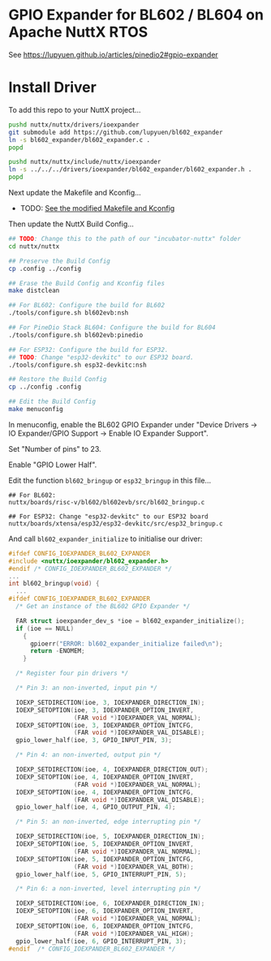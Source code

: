 # GPIO Expander for BL602 / BL604 on Apache NuttX RTOS

See https://lupyuen.github.io/articles/pinedio2#gpio-expander

# Install Driver

To add this repo to your NuttX project...

```bash
pushd nuttx/nuttx/drivers/ioexpander
git submodule add https://github.com/lupyuen/bl602_expander
ln -s bl602_expander/bl602_expander.c .
popd

pushd nuttx/nuttx/include/nuttx/ioexpander
ln -s ../../../drivers/ioexpander/bl602_expander/bl602_expander.h .
popd
```
Next update the Makefile and Kconfig...

-   TODO: [See the modified Makefile and Kconfig]()

Then update the NuttX Build Config...

```bash
## TODO: Change this to the path of our "incubator-nuttx" folder
cd nuttx/nuttx

## Preserve the Build Config
cp .config ../config

## Erase the Build Config and Kconfig files
make distclean

## For BL602: Configure the build for BL602
./tools/configure.sh bl602evb:nsh

## For PineDio Stack BL604: Configure the build for BL604
./tools/configure.sh bl602evb:pinedio

## For ESP32: Configure the build for ESP32.
## TODO: Change "esp32-devkitc" to our ESP32 board.
./tools/configure.sh esp32-devkitc:nsh

## Restore the Build Config
cp ../config .config

## Edit the Build Config
make menuconfig 
```

In menuconfig, enable the BL602 GPIO Expander under "Device Drivers → IO Expander/GPIO Support → Enable IO Expander Support".

Set "Number of pins" to 23.

Enable "GPIO Lower Half".

Edit the function `bl602_bringup` or `esp32_bringup` in this file...

```text
## For BL602:
nuttx/boards/risc-v/bl602/bl602evb/src/bl602_bringup.c

## For ESP32: Change "esp32-devkitc" to our ESP32 board 
nuttx/boards/xtensa/esp32/esp32-devkitc/src/esp32_bringup.c
```

And call `bl602_expander_initialize` to initialise our driver:

```c
#ifdef CONFIG_IOEXPANDER_BL602_EXPANDER
#include <nuttx/ioexpander/bl602_expander.h>
#endif /* CONFIG_IOEXPANDER_BL602_EXPANDER */
...
int bl602_bringup(void) {
  ...
#ifdef CONFIG_IOEXPANDER_BL602_EXPANDER
  /* Get an instance of the BL602 GPIO Expander */

  FAR struct ioexpander_dev_s *ioe = bl602_expander_initialize();
  if (ioe == NULL)
    {
      gpioerr("ERROR: bl602_expander_initialize failed\n");
      return -ENOMEM;
    }

  /* Register four pin drivers */

  /* Pin 3: an non-inverted, input pin */

  IOEXP_SETDIRECTION(ioe, 3, IOEXPANDER_DIRECTION_IN);
  IOEXP_SETOPTION(ioe, 3, IOEXPANDER_OPTION_INVERT,
                  (FAR void *)IOEXPANDER_VAL_NORMAL);
  IOEXP_SETOPTION(ioe, 3, IOEXPANDER_OPTION_INTCFG,
                  (FAR void *)IOEXPANDER_VAL_DISABLE);
  gpio_lower_half(ioe, 3, GPIO_INPUT_PIN, 3);

  /* Pin 4: an non-inverted, output pin */

  IOEXP_SETDIRECTION(ioe, 4, IOEXPANDER_DIRECTION_OUT);
  IOEXP_SETOPTION(ioe, 4, IOEXPANDER_OPTION_INVERT,
                  (FAR void *)IOEXPANDER_VAL_NORMAL);
  IOEXP_SETOPTION(ioe, 4, IOEXPANDER_OPTION_INTCFG,
                  (FAR void *)IOEXPANDER_VAL_DISABLE);
  gpio_lower_half(ioe, 4, GPIO_OUTPUT_PIN, 4);

  /* Pin 5: an non-inverted, edge interrupting pin */

  IOEXP_SETDIRECTION(ioe, 5, IOEXPANDER_DIRECTION_IN);
  IOEXP_SETOPTION(ioe, 5, IOEXPANDER_OPTION_INVERT,
                  (FAR void *)IOEXPANDER_VAL_NORMAL);
  IOEXP_SETOPTION(ioe, 5, IOEXPANDER_OPTION_INTCFG,
                  (FAR void *)IOEXPANDER_VAL_BOTH);
  gpio_lower_half(ioe, 5, GPIO_INTERRUPT_PIN, 5);

  /* Pin 6: a non-inverted, level interrupting pin */

  IOEXP_SETDIRECTION(ioe, 6, IOEXPANDER_DIRECTION_IN);
  IOEXP_SETOPTION(ioe, 6, IOEXPANDER_OPTION_INVERT,
                  (FAR void *)IOEXPANDER_VAL_NORMAL);
  IOEXP_SETOPTION(ioe, 6, IOEXPANDER_OPTION_INTCFG,
                  (FAR void *)IOEXPANDER_VAL_HIGH);
  gpio_lower_half(ioe, 6, GPIO_INTERRUPT_PIN, 3);
#endif  /* CONFIG_IOEXPANDER_BL602_EXPANDER */
```
